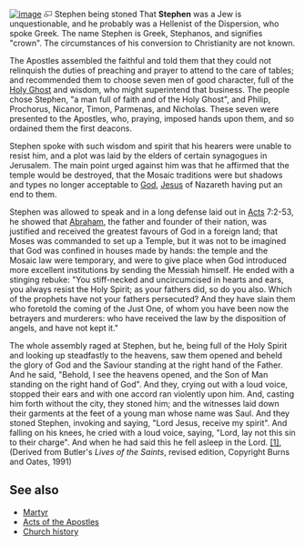 [![image](images/thumb/1/18/StephenBeingStoned.jpg/300px-StephenBeingStoned.jpg)](http://www.theopedia.com/File:StephenBeingStoned.jpg)
[![image](data:image/png;base64,iVBORw0KGgoAAAANSUhEUgAAAA8AAAALCAAAAACFLIiAAAAAAnRSTlMA/1uRIrUAAABPSURBVAjXY/j///+5vXDwjAHIr26ZAgXZe8H8a/+hoIcw/9nevdVL9+79DuPvzQYZFPUezu8BMZLXgkExnD8HAu6hqv//n+HZVjD4DuUDAKlChD3fj6aPAAAAAElFTkSuQmCC)](http://www.theopedia.com/File:StephenBeingStoned.jpg "Enlarge")
Stephen being stoned
That **Stephen** was a Jew is unquestionable, and he probably was a
Hellenist of the Dispersion, who spoke Greek. The name Stephen is
Greek, Stephanos, and signifies "crown". The circumstances of his
conversion to Christianity are not known.

The Apostles assembled the faithful and told them that they could
not relinquish the duties of preaching and prayer to attend to the
care of tables; and recommended them to choose seven men of good
character, full of the [Holy Ghost](Holy_Spirit "Holy Spirit") and
wisdom, who might superintend that business. The people chose
Stephen, "a man full of faith and of the Holy Ghost", and Philip,
Prochorus, Nicanor, Timon, Parmenas, and Nicholas. These seven were
presented to the Apostles, who, praying, imposed hands upon them,
and so ordained them the first deacons.

Stephen spoke with such wisdom and spirit that his hearers were
unable to resist him, and a plot was laid by the elders of certain
synagogues in Jerusalem. The main point urged against him was that
he affirmed that the temple would be destroyed, that the Mosaic
traditions were but shadows and types no longer acceptable to
[God](God "God"), [Jesus](Jesus "Jesus") of Nazareth having put an
end to them.

Stephen was allowed to speak and in a long defense laid out in
[Acts](Acts "Acts") 7:2-53, he showed that
[Abraham](Abraham "Abraham"), the father and founder of their
nation, was justified and received the greatest favours of God in a
foreign land; that Moses was commanded to set up a Temple, but it
was not to be imagined that God was confined in houses made by
hands: the temple and the Mosaic law were temporary, and were to
give place when God introduced more excellent institutions by
sending the Messiah himself. He ended with a stinging rebuke: "You
stiff-necked and uncircumcised in hearts and ears, you always
resist the Holy Spirit; as your fathers did, so do you also. Which
of the prophets have not your fathers persecuted? And they have
slain them who foretold the coming of the Just One, of whom you
have been now the betrayers and murderers: who have received the
law by the disposition of angels, and have not kept it."

The whole assembly raged at Stephen, but he, being full of the Holy
Spirit and looking up steadfastly to the heavens, saw them opened
and beheld the glory of God and the Saviour standing at the right
hand of the Father. And he said, "Behold, I see the heavens opened,
and the Son of Man standing on the right hand of God". And they,
crying out with a loud voice, stopped their ears and with one
accord ran violently upon him. And, casting him forth without the
city, they stoned him; and the witnesses laid down their garments
at the feet of a young man whose name was Saul. And they stoned
Stephen, invoking and saying, "Lord Jesus, receive my spirit". And
falling on his knees, he cried with a loud voice, saying, "Lord,
lay not this sin to their charge". And when he had said this he
fell asleep in the Lord.
[[1]](http://www.byzantines.net/StStephen/StStephen.htm), (Derived
from Butler's *Lives of the Saints*, revised edition, Copyright
Burns and Oates, 1991)

## See also

-   [Martyr](Martyr "Martyr")
-   [Acts of the Apostles](Acts_of_the_Apostles "Acts of the Apostles")
-   [Church history](Church_history "Church history")



